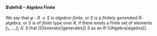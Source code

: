#### $\defn$ – Algebra Finite
We say that $\varphi:R\to S$ is *algebra-finite*, or $S$ is a *finitely generated* $R$-algebra, or $S$ is of *finite type* over $R$, if there exists a finite set of elements $f_1,\dots,f_t\in S$ that [[Generator|generates]] $S$ as an $R$-[[Algebra|algebra]].
